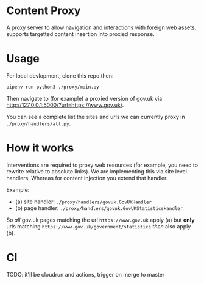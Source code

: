 # Content Proxy

A proxy server to allow navigation and interactions with foreign web assets, supports targetted content insertion into proxied response.

# Usage

For local devlopment, clone this repo then:

```bash
pipenv run python3 ./proxy/main.py
```

Then navigate to (for example) a proxied version of gov.uk via http://127.0.0.1:5000/?url=https://www.gov.uk/.

You can see a complete list the sites and urls we can currently proxy in `./proxy/handlers/all.py`.

# How it works

Interventions are required to proxy web resources (for example, you need to rewrite relative to absolute links). We are implementing this via site level handlers. Whereas for content injection you extend that handler.

Example:
* (a) site handler: `./proxy/handlers/govuk.GovUKHandler`
* (b) page handler: `./proxy/handlers/govuk.GovUKStatisticsHandler`


So _all_ gov.uk pages matching the url `https://www.gov.uk` apply (a) but **only** urls matching `https://www.gov.uk/government/statistics` _then_ also apply (b).


# CI

TODO: it'll be cloudrun and actions, trigger on merge to master
